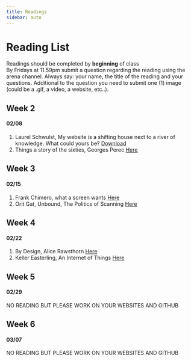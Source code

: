 ```yaml
---
title: Readings
sidebar: auto
---
```


# Reading List

Readings should be completed by <b>beginning</b> of class <br>
By Fridays at 11.59pm submit a question regarding the reading using the arena channel. Always say: your name, the title of the reading and your questions. Additional to the question you need to submit one (1) image (could be a .gif, a video, a website, etc..).


## Week 2 

#### 02/08

1. Laurel Schwulst, My website is a shifting house next to a river of knowledge. What could yours be?  [Download](https://thecreativeindependent.com/people/laurel-schwulst-my-website-is-a-shifting-house-next-to-a-river-of-knowledge-what-could-yours-be/)
2. Things a story of the sixties, Georges Perec [Here](https://issuu.com/de_repente/docs/things__a_story_of_the_sixties__a_m)

## Week 3

#### 02/15

1. Frank Chimero, what a screen wants [Here](https://frankchimero.com/writing/what-screens-want/)
2. Orit Gat, Unbound, The Politics of Scanning [Here](https://rhizome.org/editorial/2014/oct/9/unbound-politics-scanning/)

## Week 4

#### 02/22

1. By Design, Alice Rawsthorn [Here](https://www.are.na/block/6182173)
2. Keller Easterling, An Internet of Things [Here](https://www.e-flux.com/journal/31/68189/an-internet-of-things/)

## Week 5

#### 02/29

NO READING BUT PLEASE WORK ON YOUR WEBSITES AND GITHUB

## Week 6

#### 03/07

NO READING BUT PLEASE WORK ON YOUR WEBSITES AND GITHUB